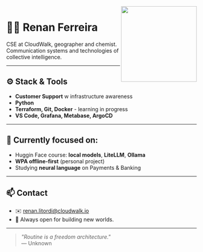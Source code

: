 <img src="https://octodex.github.com/images/welcometocat.png" align="right" height="200px" />

# 👋🏽 Renan Ferreira

CSE at CloudWalk, geographer and chemist.
Communication systems and technologies of collective intelligence.

---

## ⚙️ Stack & Tools

- **Customer Support** w infrastructure awareness
- **Python**
- **Terraform, Git, Docker** - learning in progress
- **VS Code, Grafana, Metabase, ArgoCD**

---

## 📍 Currently focused on:

- Huggin Face course: **local models**, **LiteLLM**, **Ollama**  
- **WPA offline-first** (personal project)  
- Studying **neural language** on Payments & Banking

---

## 📫 Contact

- ✉️ renan.litordi@cloudwalk.io  
- 💭 Always open for building new worlds.

---

> _"Routine is a freedom architecture."_  
> — Unknown
